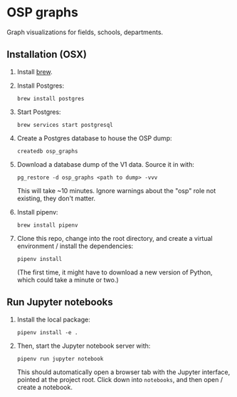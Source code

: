 
# OSP graphs

Graph visualizations for fields, schools, departments.

## Installation (OSX)

1. Install [brew](https://brew.sh/).

1. Install Postgres:

    `brew install postgres`

1. Start Postgres:

    `brew services start postgresql`

1. Create a Postgres database to house the OSP dump:

    `createdb osp_graphs`

1. Download a database dump of the V1 data. Source it in with:

    `pg_restore -d osp_graphs <path to dump> -vvv`

    This will take ~10 minutes. Ignore warnings about the "osp" role not existing, they don't matter.

1. Install pipenv:

    `brew install pipenv`

1. Clone this repo, change into the root directory, and create a virtual environment / install the dependencies:

    `pipenv install`

    (The first time, it might have to download a new version of Python, which could take a minute or two.)

## Run Jupyter notebooks

1. Install the local package:

    `pipenv install -e .`

1. Then, start the Jupyter notebook server with:

    `pipenv run jupyter notebook`

    This should automatically open a browser tab with the Jupyter interface, pointed at the project root. Click down into `notebooks`, and then open / create a notebook.

